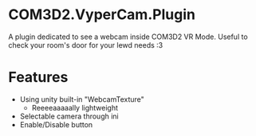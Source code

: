 # COM3D2.VyperCam.Plugin

A plugin dedicated to see a webcam inside COM3D2 VR Mode. Useful to check your room's door for your lewd needs :3

# Features
- Using unity built-in "WebcamTexture"
  - Reeeeaaaaally lightweight
- Selectable camera through ini
- Enable/Disable button
